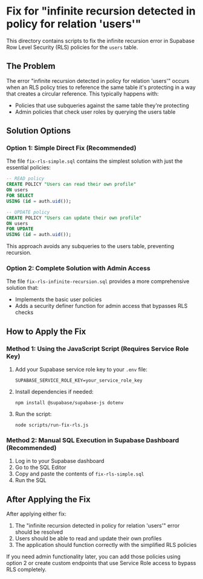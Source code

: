# Fix for "infinite recursion detected in policy for relation 'users'"

This directory contains scripts to fix the infinite recursion error in Supabase Row Level Security (RLS) policies for the `users` table.

## The Problem

The error "infinite recursion detected in policy for relation 'users'" occurs when an RLS policy tries to reference the same table it's protecting in a way that creates a circular reference. This typically happens with:

- Policies that use subqueries against the same table they're protecting
- Admin policies that check user roles by querying the users table

## Solution Options

### Option 1: Simple Direct Fix (Recommended)

The file `fix-rls-simple.sql` contains the simplest solution with just the essential policies:

```sql
-- READ policy
CREATE POLICY "Users can read their own profile"
ON users
FOR SELECT
USING (id = auth.uid());

-- UPDATE policy
CREATE POLICY "Users can update their own profile"
ON users
FOR UPDATE
USING (id = auth.uid());
```

This approach avoids any subqueries to the users table, preventing recursion.

### Option 2: Complete Solution with Admin Access

The file `fix-rls-infinite-recursion.sql` provides a more comprehensive solution that:
- Implements the basic user policies
- Adds a security definer function for admin access that bypasses RLS checks

## How to Apply the Fix

### Method 1: Using the JavaScript Script (Requires Service Role Key)

1. Add your Supabase service role key to your `.env` file:
   ```
   SUPABASE_SERVICE_ROLE_KEY=your_service_role_key
   ```

2. Install dependencies if needed:
   ```
   npm install @supabase/supabase-js dotenv
   ```

3. Run the script:
   ```
   node scripts/run-fix-rls.js
   ```

### Method 2: Manual SQL Execution in Supabase Dashboard (Recommended)

1. Log in to your Supabase dashboard
2. Go to the SQL Editor
3. Copy and paste the contents of `fix-rls-simple.sql`
4. Run the SQL

## After Applying the Fix

After applying either fix:
1. The "infinite recursion detected in policy for relation 'users'" error should be resolved
2. Users should be able to read and update their own profiles
3. The application should function correctly with the simplified RLS policies

If you need admin functionality later, you can add those policies using option 2 or create custom endpoints that use Service Role access to bypass RLS completely. 